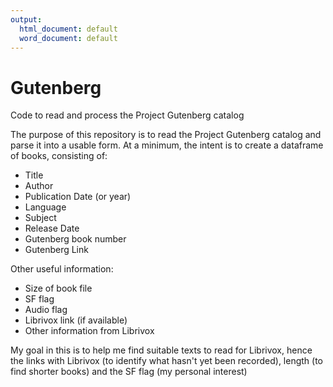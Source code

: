 ```yaml
---
output:
  html_document: default
  word_document: default
---
```

# Gutenberg
Code to read and process the Project Gutenberg catalog

The purpose of this repository is to read the Project Gutenberg catalog
and parse it into a usable form.  At a minimum, the intent is to create
a dataframe of books, consisting of:
- Title
- Author
- Publication Date (or year)
- Language
- Subject
- Release Date
- Gutenberg book number
- Gutenberg Link

Other useful information:
- Size of book file
- SF flag
- Audio flag
- Librivox link (if available)
- Other information from Librivox

My goal in this is to help me find suitable texts to read for Librivox, hence the
links with Librivox (to identify what hasn't yet been recorded), 
length (to find shorter books) and the SF flag (my personal interest)